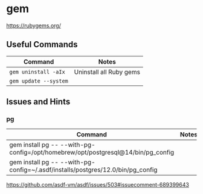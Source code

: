 # gem

<https://rubygems.org/>

## Useful Commands

| Command | Notes |
|---------|-------|
| `gem uninstall -aIx` | Uninstall all Ruby gems |
| `gem update --system` | |

## Issues and Hints

### pg

| Command | Notes |
|---------|-------|
| gem install pg -- --with-pg-config=/opt/homebrew/opt/postgresql@14/bin/pg_config ||
| gem install pg -- --with-pg-config=~/.asdf/installs/postgres/12.0/bin/pg_config ||

<https://github.com/asdf-vm/asdf/issues/503#issuecomment-689399643>

